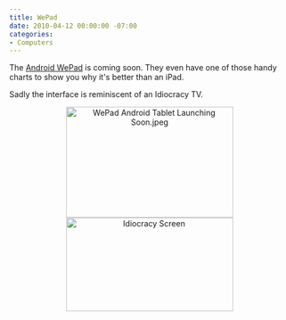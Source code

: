 ```yaml
---
title: WePad
date: 2010-04-12 00:00:00 -07:00
categories:
- Computers
---
```


<p>The <a href="http://www.androidtapp.com/wepad-android-tablet-launching-soon/">Android WePad</a> is coming soon. They even have one of those handy charts to show you why it's better than an iPad. </p>

<p>Sadly the interface is reminiscent of an Idiocracy TV.</p>

<div style="text-align:center;"><img src="http://torrez.typepad.com/.a/6a00d8341bfc1653ef01347fd3a753970c-pi" alt="WePad Android Tablet Launching Soon.jpeg" border="0" width="300" height="199" /></div>

<div style="text-align:center;"><img src="http://torrez.typepad.com/.a/6a00d8341bfc1653ef0133eca3a4fd970b-pi" alt="Idiocracy Screen" border="0" width="300" height="168" /></div>

